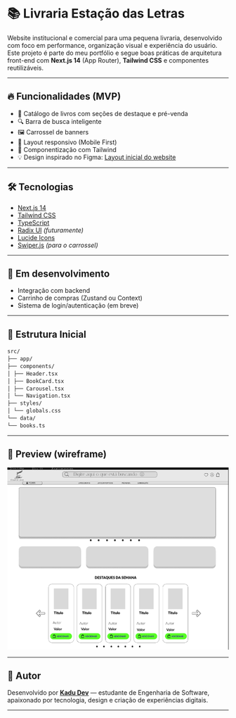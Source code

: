 # 📚 Livraria Estação das Letras

Website institucional e comercial para uma pequena livraria, desenvolvido com foco em performance, organização visual e experiência do usuário. Este projeto é parte do meu portfólio e segue boas práticas de arquitetura front-end com **Next.js 14** (App Router), **Tailwind CSS** e componentes reutilizáveis.

---

## 🔥 Funcionalidades (MVP)

- 🛒 Catálogo de livros com seções de destaque e pré-venda  
- 🔍 Barra de busca inteligente  
- 🖼️ Carrossel de banners  
- 📱 Layout responsivo (Mobile First)  
- 🧩 Componentização com Tailwind  
- 💡 Design inspirado no Figma: [Layout inicial do website](https://www.figma.com/design/GKnfmx5hQBIZfT92QCvFRz/Livraria--Community-?node-id=0-1&p=f&t=vEDQ1C3caZHaMuDO-0)

---

## 🛠️ Tecnologias

- [Next.js 14](https://nextjs.org/)
- [Tailwind CSS](https://tailwindcss.com/)
- [TypeScript](https://www.typescriptlang.org/)
- [Radix UI](https://www.radix-ui.com/) *(futuramente)*
- [Lucide Icons](https://lucide.dev/)
- [Swiper.js](https://swiperjs.com/) *(para o carrossel)*

---

## 🚧 Em desenvolvimento

- Integração com backend
- Carrinho de compras (Zustand ou Context)
- Sistema de login/autenticação (em breve)

---

## 📁 Estrutura Inicial

```bash
src/
├── app/
├── components/
│ ├── Header.tsx
│ ├── BookCard.tsx
│ ├── Carousel.tsx
│ └── Navigation.tsx
├── styles/
│ └── globals.css
└── data/
└── books.ts
```


---

## 📸 Preview (wireframe)

![Wireframe](./docs/wireframe-home.png)

---

## 🧠 Autor

Desenvolvido por **[Kadu Dev](https://www.linkedin.com/in/kaduesr/)** — estudante de Engenharia de Software, apaixonado por tecnologia, design e criação de experiências digitais.

---

